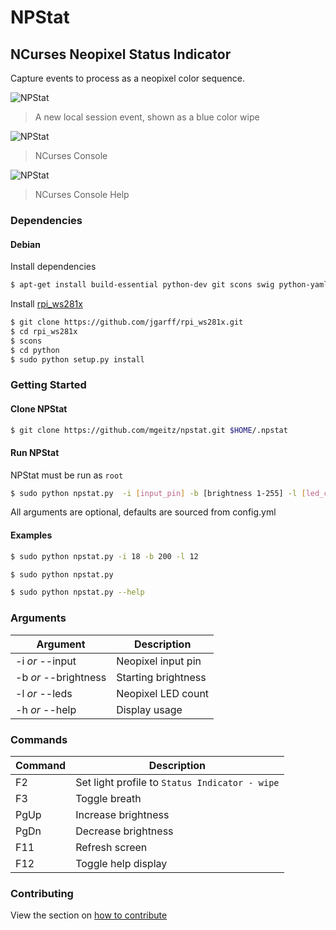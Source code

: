 # NPStat

## NCurses Neopixel Status Indicator

[NPStat_gif_1]: https://s3.amazonaws.com/mgeitz/npstat.gif
[NPStat_img_1]: https://i.imgur.com/NKSv8hO.png
[NPStat_img_2]: https://i.imgur.com/5JdSpmi.png

Capture events to process as a neopixel color sequence.

![NPStat][NPStat_gif_1]
> A new local session event, shown as a blue color wipe

![NPStat][NPStat_img_1]
> NCurses Console

![NPStat][NPStat_img_2]
> NCurses Console Help

### Dependencies

#### Debian

Install dependencies
```sh
$ apt-get install build-essential python-dev git scons swig python-yaml
```

Install [rpi_ws281x](https://learn.adafruit.com/neopixels-on-raspberry-pi/software)
```sh
$ git clone https://github.com/jgarff/rpi_ws281x.git
$ cd rpi_ws281x
$ scons
$ cd python
$ sudo python setup.py install
```


### Getting Started

#### Clone NPStat

```sh
$ git clone https://github.com/mgeitz/npstat.git $HOME/.npstat
```

#### Run NPStat

NPStat must be run as `root`
```sh
$ sudo python npstat.py  -i [input_pin] -b [brightness 1-255] -l [led_count]
```

All arguments are optional, defaults are sourced from config.yml

#### Examples

```sh
$ sudo python npstat.py -i 18 -b 200 -l 12
```
```sh
$ sudo python npstat.py
```
```sh
$ sudo python npstat.py --help
```


### Arguments

| Argument	| Description	|
|---------------|---------------|
| -i _or_ --input| Neopixel input pin|
| -b _or_ --brightness| Starting brightness|
| -l _or_ --leds| Neopixel LED count|
| -h _or_ --help| Display usage|


### Commands

| Command	| Description	|
|---------------|---------------|
| F2		| Set light profile to `Status Indicator - wipe`|
| F3		| Toggle breath|
| PgUp		| Increase brightness|
| PgDn		| Decrease brightness|
| F11		| Refresh screen|
| F12		| Toggle help display|


### Contributing
View the section on [how to contribute](./CONTRIBUTING.md)
